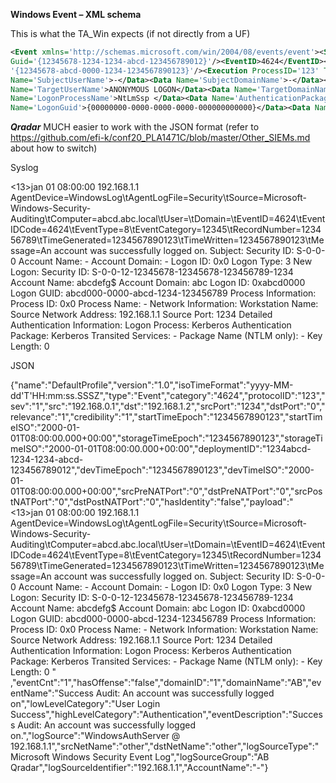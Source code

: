 **Windows Event – XML schema**

This is what the TA_Win expects (if not directly from a UF)

```xml
<Event xmlns='http://schemas.microsoft.com/win/2004/08/events/event'><System><Provider Name='Microsoft-Windows-Security-Auditing'
Guid='{12345678-1234-1234-abcd-123456789012}'/><EventID>4624</EventID><Version>2</Version><Level>0</Level><Task>12345</Task><Opcode>0</Opcode><Keywords>0x0000000000000000</Keywords><TimeCreated SystemTime='2000-01-01T08:00:00.1234567890Z'/><EventRecordID>1234567</EventRecordID><Correlation ActivityID=
'{12345678-abcd-0000-1234-1234567890123}'/><Execution ProcessID='123' ThreadID='12345'/><Channel>Security</Channel><Computer>a-abcd.acme.local</Computer><Security/></System><EventData><Data Name='SubjectUserSid'>NULL SID</Data><Data 
Name='SubjectUserName'>-</Data><Data Name='SubjectDomainName'>-</Data><Data Name='SubjectLogonId'>0x0</Data><Data Name='TargetUserSid'>NT AUTHORITY\ANONYMOUS LOGON</Data><Data 
Name='TargetUserName'>ANONYMOUS LOGON</Data><Data Name='TargetDomainName'>NT AUTHORITY</Data><Data Name='TargetLogonId'>0x1234567890</Data><Data Name='LogonType'>3</Data><Data 
Name='LogonProcessName'>NtLmSsp </Data><Data Name='AuthenticationPackageName'>NTLM</Data><Data Name='WorkstationName'>a-abcd</Data><Data 
Name='LogonGuid'>{00000000-0000-0000-0000-000000000000}</Data><Data Name='TransmittedServices'>-</Data><Data Name='LmPackageName'>NTLM V1</Data><Data Name='KeyLength'>123</Data><Data Name='ProcessId'>0x0</Data><Data Name='ProcessName'>-</Data><Data Name='IpAddress'>192.168.0.1</Data><Data Name='IpPort'>12345</Data><Data Name='ImpersonationLevel'>%%1234</Data><Data Name='RestrictedAdminMode'>-</Data><Data Name='TargetOutboundUserName'>-</Data><Data Name='TargetOutboundDomainName'>-</Data><Data Name='VirtualAccount'>%%1234</Data><Data Name='TargetLinkedLogonId'>0x0</Data><Data Name='ElevatedToken'>%%1234</Data></EventData></Event>
```

***Qradar***
MUCH easier to work with the JSON format (refer to https://github.com/efi-k/conf20_PLA1471C/blob/master/Other_SIEMs.md about how to switch)

Syslog

<13>jan 01 08:00:00 192.168.1.1 AgentDevice=WindowsLog\tAgentLogFile=Security\tSource=Microsoft-Windows-Security-Auditing\tComputer=abcd.abc.local\tUser=\tDomain=\tEventID=4624\tEventIDCode=4624\tEventType=8\tEventCategory=12345\tRecordNumber=123456789\tTimeGenerated=1234567890123\tTimeWritten=1234567890123\tMessage=An account was successfully logged on. Subject: Security ID: S-0-0-0 Account Name: - Account Domain: - Logon ID: 0x0 Logon Type: 3 New Logon: Security ID: S-0-0-12-12345678-12345678-123456789-1234 Account Name: abcdefg$ Account Domain: abc Logon ID: 0xabcd0000 Logon GUID: abcd000-0000-abcd-1234-123456789 Process Information: Process ID: 0x0 Process Name: - Network Information: Workstation Name: Source Network Address: 192.168.1.1 Source Port: 1234 Detailed Authentication Information: Logon Process: Kerberos Authentication Package: Kerberos Transited Services: - Package Name (NTLM only): - Key Length: 0

JSON

{"name":"DefaultProfile","version":"1.0","isoTimeFormat":"yyyy-MM-dd'T'HH:mm:ss.SSSZ","type":"Event","category":"4624","protocolID":"123","sev":"1","src":"192.168.0.1","dst":"192.168.1.2","srcPort":"1234","dstPort":"0","relevance":"1","credibility":"1","startTimeEpoch":"1234567890123","startTimeISO":"2000-01-01T08:00:00.000+00:00","storageTimeEpoch":"1234567890123","storageTimeISO":"2000-01-01T08:00:00.000+00:00","deploymentID":"1234abcd-1234-1234-abcd-123456789012","devTimeEpoch":"1234567890123","devTimeISO":"2000-01-01T08:00:00.000+00:00","srcPreNATPort":"0","dstPreNATPort":"0","srcPostNATPort":"0","dstPostNATPort":"0","hasIdentity":"false","payload":"<13>jan 01 08:00:00 192.168.1.1 AgentDevice=WindowsLog\tAgentLogFile=Security\tSource=Microsoft-Windows-Security-Auditing\tComputer=abcd.abc.local\tUser=\tDomain=\tEventID=4624\tEventIDCode=4624\tEventType=8\tEventCategory=12345\tRecordNumber=123456789\tTimeGenerated=1234567890123\tTimeWritten=1234567890123\tMessage=An account was successfully logged on. Subject: Security ID: S-0-0-0 Account Name: - Account Domain: - Logon ID: 0x0 Logon Type: 3 New Logon: Security ID: S-0-0-12-12345678-12345678-123456789-1234 Account Name: abcdefg$ Account Domain: abc Logon ID: 0xabcd0000 Logon GUID: abcd000-0000-abcd-1234-123456789 Process Information: Process ID: 0x0 Process Name: - Network Information: Workstation Name: Source Network Address: 192.168.1.1 Source Port: 1234 Detailed Authentication Information: Logon Process: Kerberos Authentication Package: Kerberos Transited Services: - Package Name (NTLM only): - Key Length: 0 " ,"eventCnt":"1","hasOffense":"false","domainID":"1","domainName":"AB","eventName":"Success Audit: An account was successfully logged on","lowLevelCategory":"User Login Success","highLevelCategory":"Authentication","eventDescription":"Success Audit: An account was successfully logged on.","logSource":"WindowsAuthServer @ 192.168.1.1","srcNetName":"other","dstNetName":"other","logSourceType":"Microsoft Windows Security Event Log","logSourceGroup":"AB Qradar","logSourceIdentifier":"192.168.1.1","AccountName":"-"}


